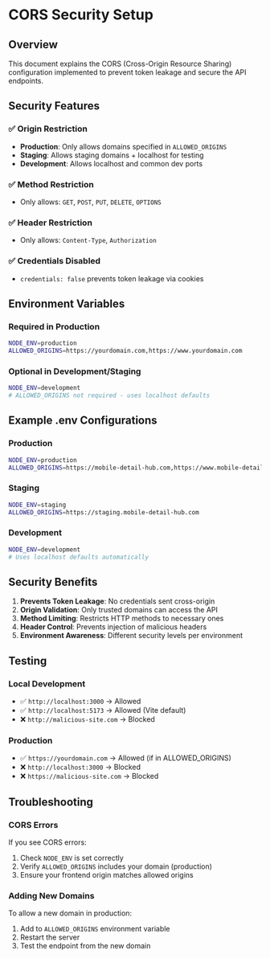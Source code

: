 # CORS Security Setup

## Overview
This document explains the CORS (Cross-Origin Resource Sharing) configuration implemented to prevent token leakage and secure the API endpoints.

## Security Features

### ✅ Origin Restriction
- **Production**: Only allows domains specified in `ALLOWED_ORIGINS`
- **Staging**: Allows staging domains + localhost for testing
- **Development**: Allows localhost and common dev ports

### ✅ Method Restriction
- Only allows: `GET`, `POST`, `PUT`, `DELETE`, `OPTIONS`

### ✅ Header Restriction
- Only allows: `Content-Type`, `Authorization`

### ✅ Credentials Disabled
- `credentials: false` prevents token leakage via cookies

## Environment Variables

### Required in Production
```bash
NODE_ENV=production
ALLOWED_ORIGINS=https://yourdomain.com,https://www.yourdomain.com
```

### Optional in Development/Staging
```bash
NODE_ENV=development
# ALLOWED_ORIGINS not required - uses localhost defaults
```

## Example .env Configurations

### Production
```bash
NODE_ENV=production
ALLOWED_ORIGINS=https://mobile-detail-hub.com,https://www.mobile-detail-hub.com
```

### Staging
```bash
NODE_ENV=staging
ALLOWED_ORIGINS=https://staging.mobile-detail-hub.com
```

### Development
```bash
NODE_ENV=development
# Uses localhost defaults automatically
```

## Security Benefits

1. **Prevents Token Leakage**: No credentials sent cross-origin
2. **Origin Validation**: Only trusted domains can access the API
3. **Method Limiting**: Restricts HTTP methods to necessary ones
4. **Header Control**: Prevents injection of malicious headers
5. **Environment Awareness**: Different security levels per environment

## Testing

### Local Development
- ✅ `http://localhost:3000` → Allowed
- ✅ `http://localhost:5173` → Allowed (Vite default)
- ❌ `http://malicious-site.com` → Blocked

### Production
- ✅ `https://yourdomain.com` → Allowed (if in ALLOWED_ORIGINS)
- ❌ `http://localhost:3000` → Blocked
- ❌ `https://malicious-site.com` → Blocked

## Troubleshooting

### CORS Errors
If you see CORS errors:
1. Check `NODE_ENV` is set correctly
2. Verify `ALLOWED_ORIGINS` includes your domain (production)
3. Ensure your frontend origin matches allowed origins

### Adding New Domains
To allow a new domain in production:
1. Add to `ALLOWED_ORIGINS` environment variable
2. Restart the server
3. Test the endpoint from the new domain
